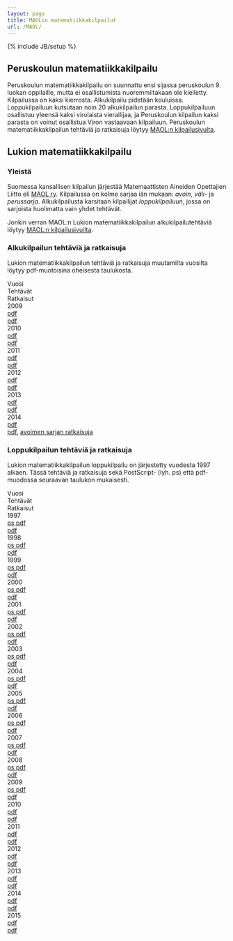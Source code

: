 ```yaml
---
layout: page
title: MAOLin matematiikkakilpailut
url: /MAOL/
---
```

{% include JB/setup %}

## Peruskoulun matematiikkakilpailu

Peruskoulun matematiikkakilpailu on suunnattu ensi sijassa
peruskoulun 9. luokan oppilaille, mutta ei osallistumista
nuoremmiltakaan ole kielletty. Kilpailussa on kaksi kierrosta.
Alkukilpailu pidetään kouluissa. Loppukilpailuun kutsutaan noin 20
alkukilpailun parasta. Loppukilpailuun osallistuu yleensä kaksi
virolaista vierailijaa, ja Peruskoulun kilpailun kaksi parasta on
voinut osallistua Viron vastaavaan kilpailuun. Peruskoulun
matematiikkakilpailun tehtäviä ja ratkaisuja löytyy
[MAOL:n kilpailusivulta][maolpk].

[maolpk]: http://www.maol.fi/kilpailut/peruskoulun-matematiikkakilpailu/kilpailutehtaeviae/

## Lukion matematiikkakilpailu

### Yleistä

Suomessa kansallisen kilpailun järjestää Matemaattisten Aineiden
Opettajien Liitto eli [MAOL ry][maol]. Kilpailussa on kolme sarjaa iän
mukaan: *avoin*, *väli-* ja *perussarja*. Alkukilpailusta karsitaan
kilpailijat *loppukilpailuun*, jossa on sarjoista huolimatta vain
yhdet tehtävät.

Jonkin verran MAOL:n Lukion matematiikkakilpailun alkukilpailutehtäviä
löytyy [MAOL:n kilpailusivuilta][maollukio].

[maol]: http://www.maol.fi
[maollukio]: http://www.maol.fi/kilpailut/4tieteenkisat/lukion-matematiikka/tehtaeviae/

### Alkukilpailun tehtäviä ja ratkaisuja

Lukion matematiikkakilpailun tehtäviä ja ratkaisuja muutamilta
vuosilta löytyy pdf-muotoisina oheisesta taulukosta.

<div class="row">
<div class="col-xs-3 col-sm-2 col-md-1">Vuosi</div>
<div class="col-xs-3 col-sm-2 col-md-1">Tehtävät</div>
<div class="col-xs-6">Ratkaisut</div>
</div>
<div class="row">
<div class="col-xs-3 col-sm-2 col-md-1">2009</div>
<div class="col-xs-3 col-sm-2 col-md-1"><a href="2009/tehtalku2009.pdf">pdf</a></div>
<div class="col-xs-6"><a href="2009/ratkalku2009.pdf">pdf</a></div>
</div>
<div class="row">
<div class="col-xs-3 col-sm-2 col-md-1">2010</div>
<div class="col-xs-3 col-sm-2 col-md-1"><a href="2010/tehtalku2010.pdf">pdf</a></div>
<div class="col-xs-6"><a href="2010/ratkalku2010.pdf">pdf</a></div>
</div>
<div class="row">
<div class="col-xs-3 col-sm-2 col-md-1">2011</div>
<div class="col-xs-3 col-sm-2 col-md-1"><a href="2011/tehtalku2011.pdf">pdf</a></div>
<div class="col-xs-6"><a href="2011/ratkalku2011.pdf">pdf</a></div>
</div>
<div class="row">
<div class="col-xs-3 col-sm-2 col-md-1">2012</div>
<div class="col-xs-3 col-sm-2 col-md-1"><a href="2012/tehtalku2012.pdf">pdf</a></div>
<div class="col-xs-6"><a href="2012/ratkalku2012.pdf">pdf</a></div>
</div>
<div class="row">
<div class="col-xs-3 col-sm-2 col-md-1">2013</div>
<div class="col-xs-3 col-sm-2 col-md-1"><a href="2013/tehtalku2013.pdf">pdf</a></div>
<div class="col-xs-6"><a href="2013/ratkalku2013.pdf">pdf  </a></div>
</div>
<div class="row">
<div class="col-xs-3 col-sm-2 col-md-1">2014</div>
<div class="col-xs-3 col-sm-2 col-md-1"><a href="2014/alkukteht2014.pdf">pdf</a></div>
<div class="col-xs-6"><a href="2014/alkukratk2014.pdf">pdf</a>,
   <a href="2014/avaratk.pdf">avoimen sarjan ratkaisuja</a></div>
</div>


### Loppukilpailun tehtäviä ja ratkaisuja

Lukion matematiikkakilpailun loppukilpailu on järjestetty vuodesta
1997 alkaen. Tässä tehtäviä ja ratkaisuja sekä PostScript- (lyh. ps)
että pdf-muodossa seuraavan taulukon mukaisesti.

<div class="row">
<div class="col-xs-3 col-sm-2 col-md-1">Vuosi</div>
<div class="col-xs-3 col-sm-2 col-md-1">Tehtävät</div>
<div class="col-xs-6">Ratkaisut</div>
</div>
<div class="row">
<div class="col-xs-3 col-sm-2 col-md-1">1997</div>
<div class="col-xs-3 col-sm-2 col-md-1"><a href="1997/lukm97.ps">ps </a><a href="1997/lukm97.pdf">pdf</a></div>
<div class="col-xs-6"><a href="1997/lukm1997r.pdf">pdf</a></div>
</div>
<div class="row">
<div class="col-xs-3 col-sm-2 col-md-1">1998</div>
<div class="col-xs-3 col-sm-2 col-md-1"><a href="1998/lukm98.ps">ps </a><a href="1998/lukm98.pdf">pdf</a></div>
<div class="col-xs-6"><a href="1998/lukm1998r.pdf">pdf</a></div></div>
<div class="row">
<div class="col-xs-3 col-sm-2 col-md-1">1999</div>
<div class="col-xs-3 col-sm-2 col-md-1"><a href="1999/lukm99.ps">ps </a><a href="1999/lukm99.pdf">pdf</a></div>
<div class="col-xs-6"><a href="1999/lukm1999r.pdf">pdf</a></div>
</div>
<div class="row">
<div class="col-xs-3 col-sm-2 col-md-1">2000</div>
<div class="col-xs-3 col-sm-2 col-md-1"><a href="2000/lukm2000.ps">ps </a><a href="2000/lukm2000.pdf">pdf</a></div>
<div class="col-xs-6"><a href="2000/lukm2000r.pdf">pdf</a></div>
</div>
<div class="row">
<div class="col-xs-3 col-sm-2 col-md-1">2001</div>
<div class="col-xs-3 col-sm-2 col-md-1"><a href="2001/lukm2001.ps">ps </a><a href="2001/lukm2001.pdf">pdf</a></div>
<div class="col-xs-6"><a href="2001/lukm2001r.pdf">pdf</a></div>
</div>
<div class="row">
<div class="col-xs-3 col-sm-2 col-md-1">2002</div>
<div class="col-xs-3 col-sm-2 col-md-1"><a href="2002/lukm2002.ps">ps </a><a href="2002/lukm2002.pdf">pdf</a></div>
<div class="col-xs-6"><a href="2002/lukm2002r.pdf">pdf</a></div>
</div>
<div class="row">
<div class="col-xs-3 col-sm-2 col-md-1">2003</div>
<div class="col-xs-3 col-sm-2 col-md-1"><a href="2003/lukm2003.ps">ps </a><a href="2003/lukm2003.pdf">pdf</a></div>
<div class="col-xs-6"><a href="2003/lukm2003r.pdf">pdf</a></div>
</div>
<div class="row">
<div class="col-xs-3 col-sm-2 col-md-1">2004</div>
<div class="col-xs-3 col-sm-2 col-md-1"><a href="2004/lukm2004.ps">ps </a><a href="2004/lukm2004.pdf">pdf</a></div>
<div class="col-xs-6"><a href="2004/lukm2004r.pdf">pdf</a></div>
</div>
<div class="row">
<div class="col-xs-3 col-sm-2 col-md-1">2005</div>
<div class="col-xs-3 col-sm-2 col-md-1"><a href="2005/lukm2005.ps">ps </a><a href="2005/lukm2005.pdf">pdf</a></div>
<div class="col-xs-6"><a href="2005/lukm2005r.pdf">pdf</a></div>
</div>
<div class="row">
<div class="col-xs-3 col-sm-2 col-md-1">2006</div>
<div class="col-xs-3 col-sm-2 col-md-1"><a href="2006/lukm2006.ps">ps </a><a href="2006/lukm2006.pdf">pdf</a></div>
<div class="col-xs-6"><a href="2006/lukm2006r.pdf">pdf</a></div>
</div>
<div class="row">
<div class="col-xs-3 col-sm-2 col-md-1">2007</div>
<div class="col-xs-3 col-sm-2 col-md-1"><a href="2007/lukm2007.ps">ps </a><a href="2007/lukm2007.pdf">pdf</a></div>
<div class="col-xs-6"><a href="2007/lukm2007r.pdf">pdf</a></div>
</div>
<div class="row">
<div class="col-xs-3 col-sm-2 col-md-1">2008</div>
<div class="col-xs-3 col-sm-2 col-md-1"><a href="2008/lukm2008.ps">ps </a><a href="2008/lukm2008.pdf">pdf</a></div>
<div class="col-xs-6"><a href="2008/lukm2008r.pdf">pdf</a></div>
</div>
<div class="row">
<div class="col-xs-3 col-sm-2 col-md-1">2009</div>
<div class="col-xs-3 col-sm-2 col-md-1"><a href="2009/lukm2009.ps">ps </a><a href="2009/lukm2009.pdf">pdf</a></div>
<div class="col-xs-6"><a href="2009/lukm2009r.pdf">pdf</a></div>
</div>
<div class="row">
<div class="col-xs-3 col-sm-2 col-md-1">2010</div>
<div class="col-xs-3 col-sm-2 col-md-1"><a href="2010/lukm2010.pdf">pdf</a></div>
<div class="col-xs-6"><a href="2010/lukm2010r.pdf">pdf</a></div>
</div>
<div class="row">
<div class="col-xs-3 col-sm-2 col-md-1">2011</div>
<div class="col-xs-3 col-sm-2 col-md-1"><a href="2011/lukm2011.pdf">pdf</a></div>
<div class="col-xs-6"><a href="2011/lukm2011r.pdf">pdf</a></div>
</div>
<div class="row">
<div class="col-xs-3 col-sm-2 col-md-1">2012</div>
<div class="col-xs-3 col-sm-2 col-md-1"><a href="2012/lukm2012.pdf">pdf</a></div>
<div class="col-xs-6"><a href="2012/lukm2012r.pdf">pdf</a></div>
</div>
<div class="row">
<div class="col-xs-3 col-sm-2 col-md-1">2013</div>
<div class="col-xs-3 col-sm-2 col-md-1"><a href="2013/lukm2013.pdf">pdf</a></div>
<div class="col-xs-6"><a href="2013/lukm2013r.pdf">pdf</a></div>
</div>
<div class="row">
<div class="col-xs-3 col-sm-2 col-md-1">2014</div>
<div class="col-xs-3 col-sm-2 col-md-1"><a href="2014/lukm2014.pdf">pdf</a></div>
<div class="col-xs-6"><a href="2014/lukm2014r.pdf">pdf</a></div>
</div>
<div class="row">
<div class="col-xs-3 col-sm-2 col-md-1">2015</div>
<div class="col-xs-3 col-sm-2 col-md-1"><a href="2015/lukm2015.pdf">pdf</a></div>
<div class="col-xs-6"><a href="2015/lukm2015r.pdf">pdf</a></div>
</div>
